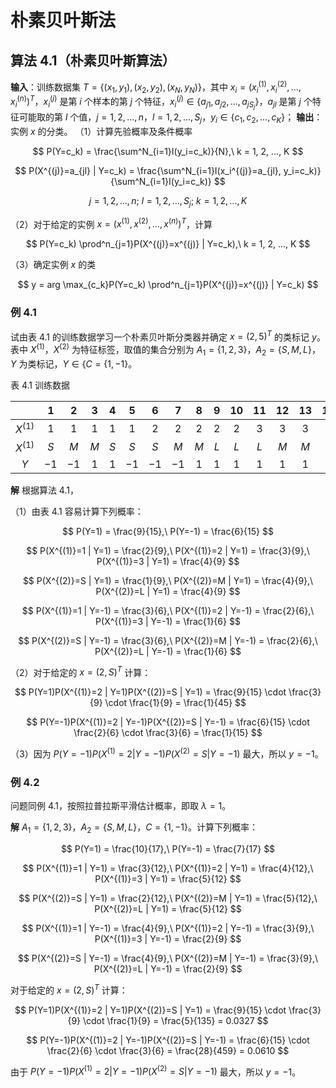 # 朴素贝叶斯法

## 算法 4.1（朴素贝叶斯算法）

**输入**：训练数据集 $T = \{(x_1, y_1), (x_2, y_2), (x_N, y_N)\}$，其中 $x_i = (x_i^{(1)}, x_i^{(2)}, ..., x_i^{(n)})^T$，$x_i^{(j)}$ 是第 $i$ 个样本的第 $j$ 个特征，$x_i^{(j)} \in \{a_{j1}, a_{j2}, ..., a_{jS_j}\}$，$a_{jl}$ 是第 $j$ 个特征可能取的第 $l$ 个值，$j = 1, 2, ..., n$，$l = 1, 2, ..., S_j$，$y_i \in \{c_1, c_2, ..., c_K\}$；
**输出**：实例 $x$ 的分类。
（1）计算先验概率及条件概率

$$
P(Y=c_k) = \frac{\sum^N_{i=1}I(y_i=c_k)}{N},\ k = 1, 2, ..., K
$$

$$
P(X^{(j)}=a_{jl} | Y=c_k) = \frac{\sum^N_{i=1}I(x_i^{(j)}=a_{jl}, y_i=c_k)}{\sum^N_{i=1}I(y_i=c_k)}
$$

$$
j = 1, 2, ..., n;\ l = 1, 2, ..., S_j;\ k = 1, 2, ..., K
$$

（2）对于给定的实例 $x = (x^{(1)}, x^{(2)}, ..., x^{(n)})^T$，计算

$$
P(Y=c_k) \prod^n_{j=1}P(X^{(j)}=x^{(j)} | Y=c_k),\ k = 1, 2, ..., K
$$

（3）确定实例 $x$ 的类

$$
y = arg \max_{c_k}P(Y=c_k) \prod^n_{j=1}P(X^{(j)}=x^{(j)} | Y=c_k)
$$

### 例 4.1

试由表 4.1 的训练数据学习一个朴素贝叶斯分类器并确定 $x = (2, 5)^T$ 的类标记 $y$。表中 $X^{(1)}$，$X^{(2)}$ 为特征标签，取值的集合分别为 $A_1 = \{1, 2, 3\}$，$A_2 = \{S, M, L\}$，$Y$ 为类标记，$Y \in \{C=\{1, -1\}$。

表 4.1 训练数据

|           | 1    | 2    | 3   | 4   | 5    | 6    | 7    | 8   | 9   | 10  | 11  | 12  | 13  | 14  | 15   |
|:---------:|:----:|:----:|:---:|:---:|:----:|:----:|:----:|:---:|:---:|:---:|:---:|:---:|:---:|:---:|:----:|
| $X^{(1)}$ | $1$  | $1$  | $1$ | $1$ | $1$  | $2$  | $2$  | $2$ | $2$ | $2$ | $3$ | $3$ | $3$ | $3$ | $3$  |
| $X^{(1)}$ | $S$  | $M$  | $M$ | $S$ | $S$  | $S$  | $M$  | $M$ | $L$ | $L$ | $L$ | $M$ | $M$ | $L$ | $L$  |
| $Y$       | $-1$ | $-1$ | $1$ | $1$ | $-1$ | $-1$ | $-1$ | $1$ | $1$ | $1$ | $1$ | $1$ | $1$ | $1$ | $-1$ |

**解** 根据算法 4.1，

（1）由表 4.1 容易计算下列概率：

$$
P(Y=1) = \frac{9}{15},\ P(Y=-1) = \frac{6}{15}
$$

$$
P(X^{(1)}=1 | Y=1) = \frac{2}{9},\ P(X^{(1)}=2 | Y=1) = \frac{3}{9},\ P(X^{(1)}=3 | Y=1) = \frac{4}{9}
$$

$$
P(X^{(2)}=S | Y=1) = \frac{1}{9},\ P(X^{(2)}=M | Y=1) = \frac{4}{9},\ P(X^{(2)}=L | Y=1) = \frac{4}{9}
$$

$$
P(X^{(1)}=1 | Y=-1) = \frac{3}{6},\ P(X^{(1)}=2 | Y=-1) = \frac{2}{6},\ P(X^{(1)}=3 | Y=-1) = \frac{1}{6}
$$

$$
P(X^{(2)}=S | Y=-1) = \frac{3}{6},\ P(X^{(2)}=M | Y=-1) = \frac{2}{6},\ P(X^{(2)}=L | Y=-1) = \frac{1}{6}
$$

（2）对于给定的 $x = (2, S)^T$ 计算：

$$
P(Y=1)P(X^{(1)}=2 | Y=1)P(X^{(2)}=S | Y=1) = \frac{9}{15} \cdot \frac{3}{9} \cdot \frac{1}{9} = \frac{1}{45}
$$

$$
P(Y=-1)P(X^{(1)}=2 | Y=-1)P(X^{(2)}=S | Y=-1) = \frac{6}{15} \cdot \frac{2}{6} \cdot \frac{3}{6} = \frac{1}{15}
$$

（3）因为 $P(Y=-1)P(X^{(1)}=2 | Y=-1)P(X^{(2)}=S | Y=-1)$ 最大，所以 $y = -1$。

### 例 4.2

问题同例 4.1，按照拉普拉斯平滑估计概率，即取 $\lambda = 1$。

**解** $A_1 = \{1, 2, 3\}$，$A_2 = \{S, M, L\}$，$C=\{1, -1\}$。计算下列概率：

$$
P(Y=1) = \frac{10}{17},\ P(Y=-1) = \frac{7}{17}
$$

$$
P(X^{(1)}=1 | Y=1) = \frac{3}{12},\ P(X^{(1)}=2 | Y=1) = \frac{4}{12},\ P(X^{(1)}=3 | Y=1) = \frac{5}{12}
$$

$$
P(X^{(2)}=S | Y=1) = \frac{2}{12},\ P(X^{(2)}=M | Y=1) = \frac{5}{12},\ P(X^{(2)}=L | Y=1) = \frac{5}{12}
$$

$$
P(X^{(1)}=1 | Y=-1) = \frac{4}{9},\ P(X^{(1)}=2 | Y=-1) = \frac{3}{9},\ P(X^{(1)}=3 | Y=-1) = \frac{2}{9}
$$

$$
P(X^{(2)}=S | Y=-1) = \frac{4}{9},\ P(X^{(2)}=M | Y=-1) = \frac{3}{9},\ P(X^{(2)}=L | Y=-1) = \frac{2}{9}
$$

对于给定的 $x = (2, S)^T$ 计算：

$$
P(Y=1)P(X^{(1)}=2 | Y=1)P(X^{(2)}=S | Y=1) = \frac{9}{15} \cdot \frac{3}{9} \cdot \frac{1}{9} = \frac{5}{135} = 0.0327
$$

$$
P(Y=-1)P(X^{(1)}=2 | Y=-1)P(X^{(2)}=S | Y=-1) = \frac{6}{15} \cdot \frac{2}{6} \cdot \frac{3}{6} = \frac{28}{459} = 0.0610
$$

由于 $P(Y=-1)P(X^{(1)}=2 | Y=-1)P(X^{(2)}=S | Y=-1)$ 最大，所以 $y = -1$。